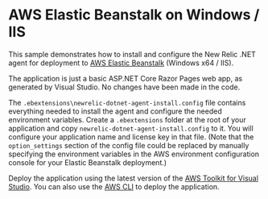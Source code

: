 ﻿# AWS Elastic Beanstalk on Windows / IIS

This sample demonstrates how to install and configure the New Relic .NET agent for deployment to [AWS Elastic Beanstalk](https://aws.amazon.com/elasticbeanstalk/) (Windows x64 / IIS).

The application is just a basic ASP.NET Core Razor Pages web app, as generated by Visual Studio. No changes have been made in the code.

The `.ebextensions\newrelic-dotnet-agent-install.config` file contains everything needed to install the agent and configure the needed environment variables. Create a `.ebextensions` folder at the root of your application and copy `newrelic-dotnet-agent-install.config` to it. You will configure your application name and license key in that file. (Note that the `option_settings` section of the config file could be replaced by manually specifying the environment variables in the AWS environment configuration console for your Elastic Beanstalk deployment.)

Deploy the application using the latest version of the [AWS Toolkit for Visual Studio](https://aws.amazon.com/visualstudio/). You can also use the [AWS CLI](https://docs.aws.amazon.com/cli/) to deploy the application.
